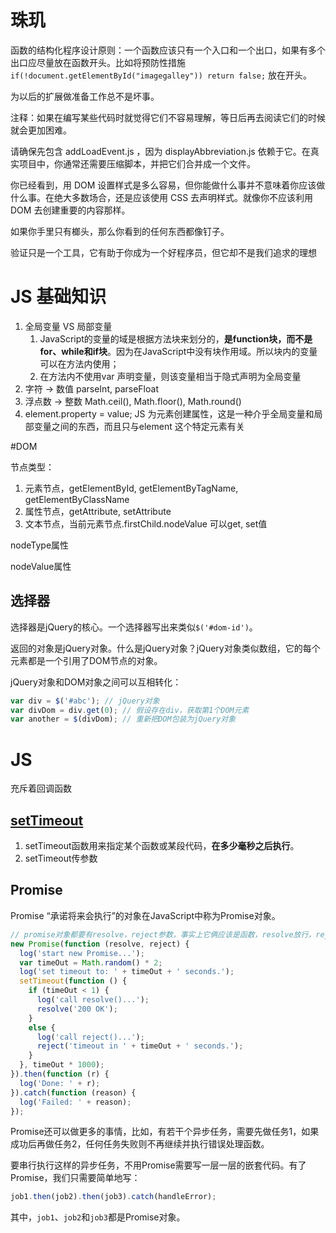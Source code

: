 # 珠玑

函数的结构化程序设计原则：一个函数应该只有一个入口和一个出口，如果有多个出口应尽量放在函数开头。比如将预防性措施`if(!document.getElementById("imagegalley")) return false;` 放在开头。

为以后的扩展做准备工作总不是坏事。

注释：如果在编写某些代码时就觉得它们不容易理解，等日后再去阅读它们的时候就会更加困难。

请确保先包含 addLoadEvent.js ，因为 displayAbbreviation.js 依赖于它。在真实项目中，你通常还需要压缩脚本，并把它们合并成一个文件。

你已经看到，用 DOM 设置样式是多么容易，但你能做什么事并不意味着你应该做什么事。在绝大多数场合，还是应该使用 CSS 去声明样式。就像你不应该利用 DOM 去创建重要的内容那样。

如果你手里只有榔头，那么你看到的任何东西都像钉子。

验证只是一个工具，它有助于你成为一个好程序员，但它却不是我们追求的理想

# JS 基础知识

1. 全局变量 VS 局部变量
   1. JavaScript的变量的域是根据方法块来划分的，**是function块，而不是for、while和if块**。因为在JavaScript中没有块作用域。所以块内的变量可以在方法内使用；
   2. 在方法内不使用var 声明变量，则该变量相当于隐式声明为全局变量
2. 字符 -> 数值 parseInt, parseFloat
3. 浮点数 -> 整数  Math.ceil(), Math.floor(), Math.round()
4. element.property = value; JS 为元素创建属性，这是一种介乎全局变量和局部变量之间的东西，而且只与element 这个特定元素有关

#DOM

节点类型：

1. 元素节点，getElementById, getElementByTagName, getElementByClassName
2. 属性节点，getAttribute, setAttribute
3. 文本节点，当前元素节点.firstChild.nodeValue 可以get, set值

nodeType属性

nodeValue属性

## 选择器

选择器是jQuery的核心。一个选择器写出来类似`$('#dom-id')`。

返回的对象是jQuery对象。什么是jQuery对象？jQuery对象类似数组，它的每个元素都是一个引用了DOM节点的对象。

jQuery对象和DOM对象之间可以互相转化：

```javascript
var div = $('#abc'); // jQuery对象
var divDom = div.get(0); // 假设存在div，获取第1个DOM元素
var another = $(divDom); // 重新把DOM包装为jQuery对象
```



# JS

充斥着回调函数

## [setTimeout](https://jeffjade.com/2016/01/10/2016-01-10-javacript-setTimeout/)

1. setTimeout函数用来指定某个函数或某段代码，**在多少毫秒之后执行**。
2. setTimeout传参数

## Promise

Promise “承诺将来会执行”的对象在JavaScript中称为Promise对象。

```javascript
// promise对象都要有resolve，reject参数，事实上它俩应该是函数，resolve放行，reject截止，还可以有参数，分别对应之后的回调函数：.then和.catch
new Promise(function (resolve, reject) {
  log('start new Promise...');
  var timeOut = Math.random() * 2;
  log('set timeout to: ' + timeOut + ' seconds.');
  setTimeout(function () {
    if (timeOut < 1) {
      log('call resolve()...');
      resolve('200 OK');
    }
    else {
      log('call reject()...');
      reject('timeout in ' + timeOut + ' seconds.');
    }
  }, timeOut * 1000);
}).then(function (r) {
  log('Done: ' + r);
}).catch(function (reason) {
  log('Failed: ' + reason);
});
```

Promise还可以做更多的事情，比如，有若干个异步任务，需要先做任务1，如果成功后再做任务2，任何任务失败则不再继续并执行错误处理函数。

要串行执行这样的异步任务，不用Promise需要写一层一层的嵌套代码。有了Promise，我们只需要简单地写：

```javascript
job1.then(job2).then(job3).catch(handleError);
```

其中，`job1`、`job2`和`job3`都是Promise对象。

